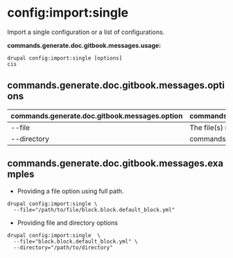 # config:import:single
Import a single configuration or a list of configurations.

**commands.generate.doc.gitbook.messages.usage:**
```
drupal config:import:single [options]
cis
```

## commands.generate.doc.gitbook.messages.options
commands.generate.doc.gitbook.messages.option | commands.generate.doc.gitbook.messages.details
-------|-------------
--file | The file(s) name or file(s) absolute path to import
--directory | commands.config.import.arguments.directory

## commands.generate.doc.gitbook.messages.examples
* Providing a file option using full path.
```
drupal config:import:single \
  --file="/path/to/file/block.block.default_block.yml"
```
* Providing file and directory options
```
drupal config:import:single  \
  --file="block.block.default_block.yml" \
  --directory="/path/to/directory"
```
